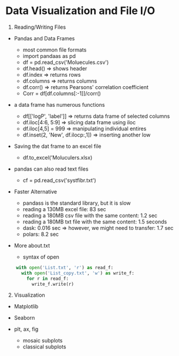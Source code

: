 # Data Visualization and File I/O

1. Reading/Writing Files
* Pandas and Data Frames
  - most common file formats
  - import pandaas as pd
  - df = pd.read_csv('Moluecules.csv')
  - df.head() => shows header
  - df.index => returns rows
  - df.columns => returns columns
  - df.corr() => returns Pearsons' correlation coefficient
  - Corr = df[df.columns[:-1]]/corr()
* a data frame has numerous functions
  - df[['logP', 'label']] => returns data frame of selected columns
  - df.iloc[4:6, 5:9] => slicing data frame using iloc
  - df.iloc[4,5] = 999 => manipulating individual entires
  - df.inset(2, 'New', df.ilocp:,1]) => inserting another low
* Saving the dat frame to an excel file
  - df.to_excel('Moluculers.xlsx)
* pandas can also read text files
  - cf = pd.read_csv('systfibr.txt')

* Faster Alternative
  - pandass is the standard library, but it is slow
  - reading a 130MB excel file: 83 sec
  - reading a 180MB csv file with the same content: 1.2 sec
  - reading a 180MB txt file with the same content: 1.5 seconds
  - dask: 0.016 sec => however, we might need to transfer: 1.7 sec
  - polars: 8.2 sec

* More about.txt
  - syntax of open
```python
    with open('List.txt', 'r') as read_f:
      with open('List_copy.txt', 'w') as write_f:
        for r in read_f:
          write_f.write(r)
```

2. Visualization
* Matplotlib

* Seaborn

* plt, ax, fig
  - mosaic subplots
  - classical subplots
